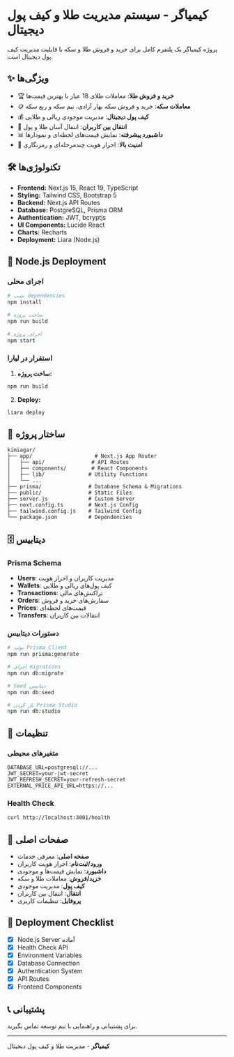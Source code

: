 # کیمیاگر - سیستم مدیریت طلا و کیف پول دیجیتال

پروژه کیمیاگر یک پلتفرم کامل برای خرید و فروش طلا و سکه با قابلیت مدیریت کیف پول دیجیتال است.

## ✨ ویژگی‌ها

- 🏆 **خرید و فروش طلا**: معاملات طلای 18 عیار با بهترین قیمت‌ها
- 🪙 **معاملات سکه**: خرید و فروش سکه بهار آزادی، نیم سکه و ربع سکه
- 💰 **کیف پول دیجیتال**: مدیریت موجودی ریالی و طلایی
- 🔄 **انتقال بین کاربران**: انتقال آسان طلا و پول
- 📊 **داشبورد پیشرفته**: نمایش قیمت‌های لحظه‌ای و نمودارها
- 🔐 **امنیت بالا**: احراز هویت چندمرحله‌ای و رمزنگاری

## 🛠 تکنولوژی‌ها

- **Frontend:** Next.js 15, React 19, TypeScript
- **Styling:** Tailwind CSS, Bootstrap 5
- **Backend:** Next.js API Routes
- **Database:** PostgreSQL, Prisma ORM
- **Authentication:** JWT, bcryptjs
- **UI Components:** Lucide React
- **Charts:** Recharts
- **Deployment:** Liara (Node.js)

## 🚀 Node.js Deployment

### اجرای محلی

```bash
# نصب dependencies
npm install

# ساخت پروژه
npm run build

# اجرای پروژه
npm start
```

### استقرار در لیارا

1. **ساخت پروژه:**
```bash
npm run build
```

2. **Deploy:**
```bash
liara deploy
```

## 📁 ساختار پروژه

```
kimiagar/
├── app/                    # Next.js App Router
│   ├── api/               # API Routes
│   ├── components/        # React Components
│   ├── lib/              # Utility Functions
│   └── ...
├── prisma/               # Database Schema & Migrations
├── public/               # Static Files
├── server.js             # Custom Server
├── next.config.ts        # Next.js Config
├── tailwind.config.js    # Tailwind Config
└── package.json          # Dependencies
```

## 🗄 دیتابیس

### Prisma Schema
- **Users**: مدیریت کاربران و احراز هویت
- **Wallets**: کیف پول‌های ریالی و طلایی
- **Transactions**: تراکنش‌های مالی
- **Orders**: سفارش‌های خرید و فروش
- **Prices**: قیمت‌های لحظه‌ای
- **Transfers**: انتقالات بین کاربران

### دستورات دیتابیس

```bash
# تولید Prisma Client
npm run prisma:generate

# اجرای migrations
npm run db:migrate

# Seed دیتابیس
npm run db:seed

# باز کردن Prisma Studio
npm run db:studio
```

## 🔧 تنظیمات

### متغیرهای محیطی

```env
DATABASE_URL=postgresql://...
JWT_SECRET=your-jwt-secret
JWT_REFRESH_SECRET=your-refresh-secret
EXTERNAL_PRICE_API_URL=https://...
```

### Health Check

```bash
curl http://localhost:3001/health
```

## 📱 صفحات اصلی

- **صفحه اصلی**: معرفی خدمات
- **ورود/ثبت‌نام**: احراز هویت کاربران
- **داشبورد**: نمایش قیمت‌ها و موجودی
- **خرید/فروش**: معاملات طلا و سکه
- **کیف پول**: مدیریت موجودی
- **انتقال**: انتقال بین کاربران
- **پروفایل**: تنظیمات کاربری

## 🚀 Deployment Checklist

- [x] Node.js Server آماده
- [x] Health Check API
- [x] Environment Variables
- [x] Database Connection
- [x] Authentication System
- [x] API Routes
- [x] Frontend Components

## 📞 پشتیبانی

برای پشتیبانی و راهنمایی با تیم توسعه تماس بگیرید.

---

**کیمیاگر** - مدیریت طلا و کیف پول دیجیتال